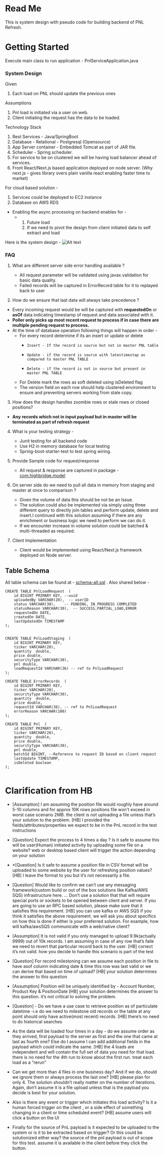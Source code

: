 # Read Me 

This is system design with pseudo code for building backend of PNL Refresh. 

# Getting Started

Execute main class to run application - PnlServiceApplication.java 

### System Design 

Given 
1. Each load on PNL should update the previous ones

Assumptions
1. Pnl load is initiated via a user on web.
2. Client initiating the request has the data to be loaded.

Technology Stack 
1. Rest Services - Java/SpringBoot 
2. Database - Relational - Postgresql (Opensource)
3. App Server container - Embedded Tomcat as part of JAR file.
5. Scheduler - Spring scheduler.
6. For service to be on clustered we will be having load balancer ahead of services. 
7. Front React/Next.js based application deployed on node server.  (Why next.js - gives library overs plain vanilla react enabling faster time to market)

For cloud based solution - 
1. Services could be deployed to EC2 instance
2. Database on AWS RDS

* Enabling the async processing on backend enables for -
  * 1. Future load
    2. If we need to pivot the design from client initiated data to self extract and load 


Here is the system design -
![Alt text](design.png?raw=true "Title")

### FAQ 

1. What are different server side error handling available ?
   * All request parameter will be validated using javax.validation for basic data quality. 
   * Failed records will be captured in ErrorRecord table for it to replayed back to user

2. How do we ensure that last data will always take precedence  ?
  * Every incoming request would be will be captured with <b>requestedOn</b> or <b>asOf</b> data indicating timestamp of request and data associated with it.
  * <b>Poller only picks up <b>most recent</b> request to process if in case there are multiple pending request to process. </b>
  * At the time of database operation following things will happen in order -
    * For every record determine if its an insert or update or delete
      *     Insert - If the record is source but not in master PNL table
      *     Update - if the record is source with latestimestap as compared to master PNL TABLE 
      *     Delete - if the record is not in source but present in master PNL TABLE 

    * For Delete mark the rows as soft deleted using isDeleted flag
    * The version field on each row should help clustered environment to ensure and preventing servers working from stale copy.

3. How does the design handles zoombie rows or stale rows or closed positions? 
  * <b>Any records which not in input payload but in master will be terminated as part of refresh request </b>

4. What is your testing strategy -
   * Junit testing for all backend code 
   * Use H2 in memory database for local testing 
   * Spring-boot-starter-test to test spring wiring. 

5. Provide Sample code for request/response 
   *  All request & response are captured in package  - [com.highbridge.model](src%2Fmain%2Fjava%2Fcom%2Fhighbridge%2Fmodel)

6. On server side do we need to pull all data in memory from staging and master at once to comparison ?
   * Given the volume of data this should be not be an Issue.
   * The solution could also be implemented via simply using three different query to directly join tables and perform update, delete and insert.I continued with this solution assuming if there are any enrichment
   or business logic we need to perform we can do it.
   * If we encounter increase in volume solution could be batched & multi-threaded as required. 

7. Client Implementation
   * Client would be implemented using React/Next.js framework deployed on Node server.

## Table Schema 
All table schema can be found at - [schema-all.sql](src%2Fmain%2Fresources%2Fschema-all.sql) . Also shared below -

````
CREATE TABLE PnlLoadRequest  (
    id BIGINT PRIMARY KEY, --uuid
    uploadedBy VARCHAR(20),  -- userID
    status VARCHAR(30),    -- PENDING, IN_PROGRESS COMPLETED
    statusReason VARCHAR(30),  -- SUCCESS,PARTIAL_LOAD,ERROR
    requestedOn DATE,
    createdOn DATE,
    lastUpdatedOn TIMESTAMP
);


CREATE TABLE PnlLoadStaging  (
    id BIGINT PRIMARY KEY,
    ticker VARCHAR(20),
    quantity  double,
    price double,
    securityType VARCHAR(30),
    pnl double,
    loadRequestId VARCHAR(36) -- ref to PnlLoadRequest
);

CREATE TABLE ErrorRecords  (
    id BIGINT PRIMARY KEY,
    ticker VARCHAR(20),
    securityType VARCHAR(30),
    quantity  double,
    price double,
    requestId VARCHAR(36), -- ref to PnlLoadRequest
    errorReason VARCHAR(100)
);

CREATE TABLE Pnl  (
    id BIGINT PRIMARY KEY,
    ticker VARCHAR(20),
    quantity  double,
    price double,
    securityType VARCHAR(30),
    pnl double,
    batchId BIGINT, --Reference to request ID based on client request
    lastUpdate TIMESTAMP,
    isDeleted boolean
);


````

# Clarification from HB
* [Assumption] I am assuming the position file would roughly have around 5-10 columns and for approx 10K rows positions file won't exceed in worst case scenario 2MB.
the client is not uploading a file unless that’s your solution to the problem.
[HB] I provided the fields/attributes/properties we expect to be in the PnL record in the test instructions


* [Question] Expect the process to 4 times a day ? Is it safe to assume this will be user(Human) initiated activity by uploading some file on a website?
web or desktop based client will trigger the action depending on your solution

* *[Question] Is it safe to assume a position file in CSV format will be uploaded to some website by the user for refreshing position values?
[HB] I leave the format to you but it’s not necessarily a file.

* [Question] Would like to confirm we can’t use any messaging framework(custom build or out of the box solutions like Kafka/AWS SQS) infrastructure here.
… Don’t use a solution that that will require special ports or sockets to be opened between client and server.  If you are going to use an RPC based solution, please make sure that it satisfies this requirement.
[HB] you can use kafka or AWS SQS if you think it satisfies the above requirement.  we will ask you about specifics on how this is done if either is your preferred solution.  For example, how will kafka/awsSQS communicate with a web/native client?

* [Assumption] It is not valid if you only managed to upload 9.9k(actually 9999) out of 10k records.  I am assuming in case of any row that’s faile we need to revert that particular record back to the user.
[HB] correct it’s not valid.  how you decide to handle this scenario is part of the test

* [Question] For record milestoning can we assume each position in file to have asof column indicating date & time this row was last valid or we can derive that based on time of upload?
[HB] your solution determines the answer to this question

* [Assumption] Position will be uniquely identified by - Account Number, Product Key & PositionDate
[HB]         your solution determines the answer to this question.  it’s not critical to solving the problem.

* [Question] - Do we have a use case to retrieve position as of particulate datetime -i.e do we need to milestone old records or the table at any point should only have active(most recent) records.
[HB]        there’s no need to do historical searches

* As the data will be loaded four times in a day - do we assume order as they arrived, first payload to the server as first and the one that came at last as fourth one? Else do I assume I can add additional fields in the payload which could indicate the same.
[HB] the 4 loads are independent and will contain the full set of data you need for that load.  there is no need for the 4th run to know about the first run.  treat each load as a “rerun”

* Can we get more than 4 files in one business day? And if we do, should we ignore them or always process the last one?
[HB] please plan for only 4.  The solution shouldn’t really matter on the number of iterations.  Again, don’t assume it is a file upload unless that is the payload you decide is best for your solution.

* Also is there any event or trigger which initiates this load activity? Is it a human forced trigger on the client , or a side effect of something changing in a client  or time scheduled event?
[HB] assume users will click a button on the UI

* Finally for the source of  PnL payload is it expected to be uploaded to the system or is it to be extracted based on trigger? Or this could be solutionized either way?
the source of the pnl payload is out of scope for this test.  assume it is available in the client before they click the button.

